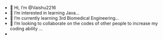 - 👋 Hi, I’m @Vaishu2216
- 👀 I’m interested in learning Java...
- 🌱 I’m currently learning 3rd Biomedical Engineering...
- 💞️ I’m looking to collaborate on the codes of other people to increase my coding ability ...
- 

<!---
Vaishu2216/Vaishu2216 is a ✨ special ✨ repository because its `README.md` (this file) appears on your GitHub profile.
You can click the Preview link to take a look at your changes.
--->
